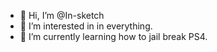 - 👋 Hi, I’m @In-sketch
- 👀 I’m interested in in everything.
- 🌱 I’m currently learning how to jail break PS4.

<!---
In-sketch/In-sketch is a ✨ special ✨ repository because its `README.md` (this file) appears on your GitHub profile.
You can click the Preview link to take a look at your changes.
--->
